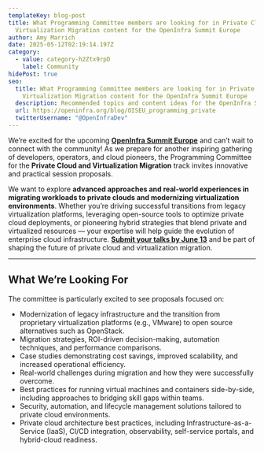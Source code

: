 ```yaml
---
templateKey: blog-post
title: What Programming Committee members are looking for in Private Cloud and
  Virtualization Migration content for the OpenInfra Summit Europe
author: Amy Marrich
date: 2025-05-12T02:19:14.197Z
category:
  - value: category-h2Ztx9rpD
    label: Community
hidePost: true
seo:
  title: What Programming Committee members are looking for in Private Cloud and
    Virtualization Migration content for the OpenInfra Summit Europe
  description: Recommended topics and content ideas for the OpenInfra Summit Europe
  url: https://openinfra.org/blog/OISEU_programming_private
  twitterUsername: "@OpenInfraDev"
---
```

We’re excited for the upcoming **[OpenInfra Summit Europe](https://summit2025.openinfra.org/)** and can’t wait to connect with the community! As we prepare for another inspiring gathering of developers, operators, and cloud pioneers, the Programming Committee for the **Private Cloud and Virtualization Migration** track invites innovative and practical session proposals.

We want to explore **advanced approaches and real-world experiences in migrating workloads to private clouds and modernizing virtualization environments**. Whether you’re driving successful transitions from legacy virtualization platforms, leveraging open-source tools to optimize private cloud deployments, or pioneering hybrid strategies that blend private and virtualized resources — your expertise will help guide the evolution of enterprise cloud infrastructure. **[Submit your talks by June 13](https://summit2025.openinfra.org/cfp/)** and be part of shaping the future of private cloud and virtualization migration.

- - -

## What We’re Looking For

The committee is particularly excited to see proposals focused on:

* Modernization of legacy infrastructure and the transition from proprietary virtualization platforms (e.g., VMware) to open source alternatives such as OpenStack.  
* Migration strategies, ROI-driven decision-making, automation techniques, and performance comparisons.  
* Case studies demonstrating cost savings, improved scalability, and increased operational efficiency.  
* Real-world challenges during migration and how they were successfully overcome.  
* Best practices for running virtual machines and containers side-by-side, including approaches to bridging skill gaps within teams.  
* Security, automation, and lifecycle management solutions tailored to private cloud environments.  
* Private cloud architecture best practices, including Infrastructure-as-a-Service (IaaS), CI/CD integration, observability, self-service portals, and hybrid-cloud readiness.